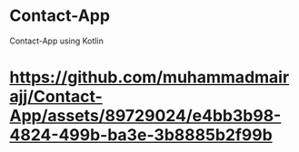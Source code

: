 # Contact-App
Contact-App using Kotlin

# https://github.com/muhammadmairajj/Contact-App/assets/89729024/e4bb3b98-4824-499b-ba3e-3b8885b2f99b

